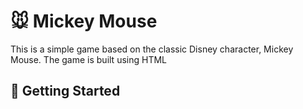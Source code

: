 # 🐭 Mickey Mouse
This is a simple game based on the classic Disney character, Mickey Mouse. The game is built using HTML

## 🚀 Getting Started
